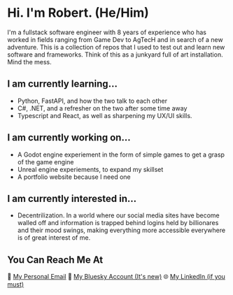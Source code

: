 

# Hi. I'm Robert. (He/Him)

I'm a fullstack software engineer with 8 years of experience who has worked in fields ranging from Game Dev to AgTecH and in search of a new adventure. This is a collection of repos that I used to test out and learn new software and frameworks. Think of this as a junkyard full of art installation. Mind the mess.

## I am currently learning...
- Python, FastAPI, and how the two talk to each other
- C#, .NET, and a refresher on the two after some time away
- Typescript and React, as well as sharpening my UX/UI skills.

 ## I am currently working on...
 - A Godot engine experiement in the form of simple games to get a grasp of the game engine
 - Unreal engine experiements, to expand my skillset
 - A portfolio website because I need one

## I am currently interested in...
- Decentrilization. In a world where our social media sites have become walled off and information is trapped behind logins held by billionares and their mood swings, making everything more accessible everywhere is of great interest of me.

## You Can Reach Me At
📧 [My Personal Email](mailto:rob.b.moore89@gmail.com)
🦋 [My Bluesky Account (It's new)](https://bsky.app/profile/koboldcoat.bsky.social)
🌐 [My LinkedIn (if you must)](https://www.linkedin.com/in/rbm-robert-moore/)
<!--
**BHoney/BHoney** is a ✨ _special_ ✨ repository because its `README.md` (this file) appears on your GitHub profile.

Here are some ideas to get you started:

- 🔭 I’m currently working on ...
- 🌱 I’m currently learning ...
- 👯 I’m looking to collaborate on ...
- 🤔 I’m looking for help with ...
- 💬 Ask me about ...
- 📫 How to reach me: ...
- 😄 Pronouns: ...
- ⚡ Fun fact: ...
-->
